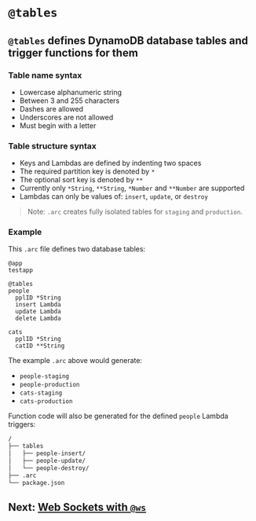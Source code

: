 # `@tables`

## `@tables` defines DynamoDB database tables and trigger functions for them

### Table name syntax
- Lowercase alphanumeric string
- Between 3 and 255 characters
- Dashes are allowed
- Underscores are not allowed
- Must begin with a letter

### Table structure syntax
- Keys and Lambdas are defined by indenting two spaces
- The required partition key is denoted by `*`
- The optional sort key is denoted by `**`
- Currently only `*String`, `**String`, `*Number` and `**Number` are supported
- Lambdas can only be values of: `insert`, `update`, or `destroy`

> Note: `.arc` creates fully isolated tables for `staging` and `production`.

### Example

This `.arc` file defines two database tables:

```arc
@app
testapp

@tables
people
  pplID *String
  insert Lambda
  update Lambda
  delete Lambda

cats
  pplID *String
  catID **String
```

The example `.arc` above would generate:

- `people-staging`
- `people-production`
- `cats-staging`
- `cats-production`

Function code will also be generated for the defined `people` Lambda triggers:

```bash
/
├── tables
│   ├── people-insert/
│   ├── people-update/
│   └── people-destroy/
├── .arc
└── package.json
```

## Next: [Web Sockets with `@ws`](/reference/ws)

